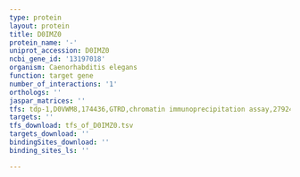 ```yaml
---
type: protein
layout: protein
title: D0IMZ0
protein_name: '-'
uniprot_accession: D0IMZ0
ncbi_gene_id: '13197018'
organism: Caenorhabditis elegans
function: target gene
number_of_interactions: '1'
orthologs: ''
jaspar_matrices: ''
tfs: tdp-1,D0VWM8,174436,GTRD,chromatin immunoprecipitation assay,27924024%5Buid%5D,No
targets: ''
tfs_download: tfs_of_D0IMZ0.tsv
targets_download: ''
bindingSites_download: ''
binding_sites_ls: ''

---
```


